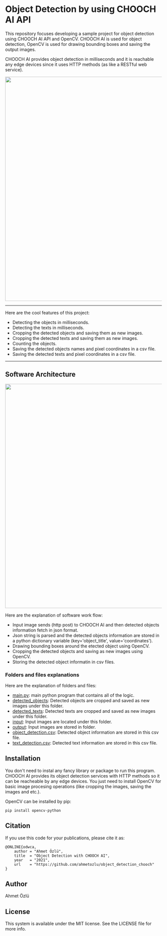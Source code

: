 # Object Detection by using CHOOCH AI API
This repository focuses developing a sample project for object detection using CHOOCH AI API and OpenCV. CHOOCH AI is used for object detection, OpenCV is used for drawing bounding boxes and saving the output images.

CHOOCH AI provides object detection in milliseconds and it is reachable any edge devices since it uses HTTP methods (as like a RESTful web service).

<p align="center">
  <img src="https://user-images.githubusercontent.com/22610163/105612702-a8b4cf00-5dce-11eb-9ecf-3c39a9a1d301.gif" | width = 720>
</p>

---
Here are the cool features of this project:

- Detecting the objects in milliseconds.
- Detecting the texts in milliseconds.
- Cropping the detected objects and saving them as new images.
- Cropping the detected texts and saving them as new images.
- Counting the objects.
- Saving the detected objects names and pixel coordinates in a csv file.
- Saving the detected texts and pixel coordinates in a csv file.
---

## Software Architecture

<p align="center">
  <img src="https://user-images.githubusercontent.com/22610163/105613442-9721f600-5dd3-11eb-84f0-9c1b5c27d082.png" | width = 720>
</p>

Here are the explanation of software work flow:

- Input image sends (http post) to CHOOCH AI and then detected objects information fetch in json format.
- Json string is parsed and the detected objects information are stored in a python dictionary variable (key='object_title', value='coordinates').
- Drawing bounding boxes around the etected object using OpenCV.
- Cropping the detected objects and saving as new images using OpenCV.
- Storing the detected object informatin in csv files.

### Folders and files explanations

Here are the explanation of folders and files:

- [main.py](https://github.com/ahmetozlu/object_detection_chooch/blob/main/main.py): main python program that contains all of the logic.
- [detected_objects](https://github.com/ahmetozlu/object_detection_chooch/tree/main/detected_objects): Detected objects are cropped and saved as new images under this folder.
- [detected_texts](https://github.com/ahmetozlu/object_detection_chooch/tree/main/detected_texts): Detected texts are cropped and saved as new images under this folder.
- [input](https://github.com/ahmetozlu/object_detection_chooch/tree/main/input): Input images are located under this folder.
- [output](https://github.com/ahmetozlu/object_detection_chooch/tree/main/output): Input images are stored in folder.
- [object_detection.csv](https://github.com/ahmetozlu/object_detection_chooch/blob/main/object_detection.csv): Detected object information are stored in this csv file.
- [text_detection.csv](https://github.com/ahmetozlu/object_detection_chooch/blob/main/text_detection.csv): Detected text information are stored in this csv file.

## Installation

You don't need to instal any fancy library or package to run this program. CHOOCH AI provides its object detection services with HTTP methods so it can be reacheable by any edge devices. You just need to install OpenCV for basic image procesing operations (like cropping the images, saving the images and etc.).

OpenCV can be installed by pip:

    pip install opencv-python

## Citation
If you use this code for your publications, please cite it as:

    @ONLINE{odwca,
        author = "Ahmet Özlü",
        title  = "Object Detection with CHOOCH AI",
        year   = "2021",
        url    = "https://github.com/ahmetozlu/object_detection_chooch"
    }

## Author
Ahmet Özlü

## License
This system is available under the MIT license. See the LICENSE file for more info.

